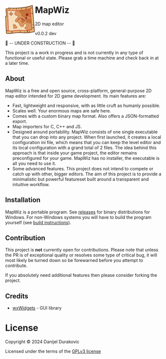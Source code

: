 # MapWiz <img align="left" src="dev/logo/logo_512x512.png?raw=true" height="96">

2D map editor

v0.0.2 dev

🚧 -- UNDER CONSTRUCTION -- 🚧

This project is a work in progress and is not currently in any type of functional or useful state. Please grab a time machine and check back in at a later time.

## About

MapWiz is a free and open source, cross-platform, general-purpose 2D map editor intended for 2D game development. Its main features are:

- Fast, lightweight and responsive, with as little cruft as humanly possible.
- Scales well. Your enormous maps are safe here.
- Comes with a custom binary map format. Also offers a JSON-formatted export.
- Map importers for C, C++ and JS.
- Designed around portability. MapWiz consists of one single executable that you can drop into any project. When first launched, it creates a local configuration ini file, which means that you can keep the level editor and its local configuration with a grand total of 2 files. The idea behind this approach is that inside your game project, the editor remains preconfigured for your game. MapWiz has no installer, the executable is all you need to use it.
- Some advanced features. This project does not intend to compete or catch up with other, bigger editors. The aim of this project is to provide a minimalistic but powerful featureset built around a transparent and intuitive workflow.

## Installation

MapWiz is a portable program. See [releases](releases/) for binary distributions for Windows. For non-Windows systems you will have to build the program yourself (see [build instructions](BUILDING.md)).

## Contribution

This project is **not** currently open for contributions. Please note that unless the PR is of exceptional quality or resolves some type of critical bug, it will most likely be turned down so be forewarned before you attempt to contribute.

If you absolutely need additional features then please consider forking the project.

## Credits

- [wxWidgets](https://www.wxwidgets.org/) - GUI library

# License

Copyright &copy; 2024 Danijel Durakovic

Licensed under the terms of the [GPLv3 license](LICENSE)
